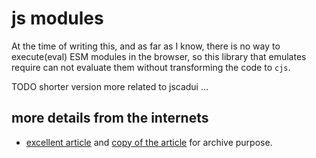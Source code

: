 # js modules

At the time of writing this, and as far as I know, there is no way to execute(eval) ESM modules in the browser, so this library that emulates require can not evaluate them without transforming the code to `cjs`.

TODO shorter version more related to jscadui ...






## more details from the internets

- [excellent article](https://javascript.works-hub.com/learn/javascript-modules-358ee) and [copy of the article](javascript.modules.article1.link.md) for archive purpose. 

